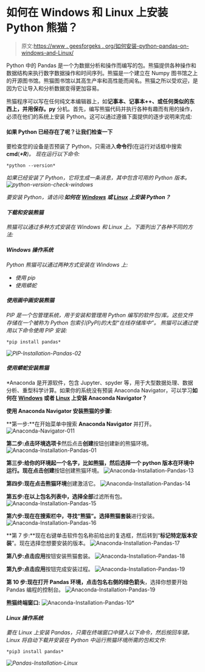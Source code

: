 # 如何在 Windows 和 Linux 上安装 Python 熊猫？

> 原文:[https://www . geesforgeks . org/如何安装-python-pandas-on-windows-and-Linux/](https://www.geeksforgeeks.org/how-to-install-python-pandas-on-windows-and-linux/)

Python 中的 Pandas 是一个为数据分析和操作而编写的包。熊猫提供各种操作和数据结构来执行数字数据操作和时间序列。熊猫是一个建立在 Numpy 图书馆之上的开源图书馆。熊猫图书馆以其高生产率和高性能而闻名。熊猫之所以受欢迎，是因为它让导入和分析数据变得更加容易。

熊猫程序可以写在任何纯文本编辑器上，如**记事本、记事本++、**或任何类似的东西上，并用**保存。py** 分机。首先，编写熊猫代码并执行各种有趣而有用的操作，必须在他们的系统上安装 Python。这可以通过遵循下面提供的逐步说明来完成:

#### 如果 Python 已经存在了呢？让我们检查一下

要检查您的设备是否预装了 Python，只需进入**命令行**(在运行对话框中搜索**cmd**(<link rel="stylesheet" href="https://maxcdn.bootstrapcdn.com/font-awesome/4.6.1/css/font-awesome.min.css">***+R**)。
现在运行以下命令:*

```
*python --version* 
```

*如果已经安装了 Python，它将生成一条消息，其中包含可用的 Python 版本。
![python-version-check-windows](img/f043c863fd321148a5b2fceda1b1111c.png)*

*要安装 Python，请访问:**如何在 [Windows](https://www.geeksforgeeks.org/how-to-install-python-on-windows/) 或 [Linux](https://www.geeksforgeeks.org/how-to-install-python-on-linux/) 上安装 Python？***

#### *下载和安装熊猫*

*熊猫可以通过多种方式安装在 Windows 和 Linux 上。下面列出了各种不同的方法:*

#### *Windows 操作系统*

*Python 熊猫可以通过两种方式安装在 Windows 上:*

*   *使用 pip*
*   *使用蟒蛇*

#### *使用画中画安装熊猫*

*PIP 是一个包管理系统，用于安装和管理用 Python 编写的软件包/库。这些文件存储在一个被称为 Python 包索引(PyPI)的大型“在线存储库中”。
熊猫可以通过使用以下命令使用 PIP 安装:*

```
*pip install pandas*
```

*![PIP-Installation-Pandas-02](img/10ba95401b2373162cc887a64d41b82b.png)*

#### *使用蟒蛇安装熊猫*

*Anaconda 是开源软件，包含 Jupyter、spyder 等，用于大型数据处理、数据分析、重型科学计算。如果你的系统没有预装 Anaconda Navigator，可以学习**如何在 [Windows](https://www.geeksforgeeks.org/how-to-install-anaconda-on-windows/) 或者 [Linux](https://www.geeksforgeeks.org/how-to-install-anaconda-on-linux/) 上安装 Anaconda Navigator？**

**使用 Anaconda Navigator 安装熊猫的步骤:**

**第一步:**在开始菜单中搜索 **Anaconda Navigator** 并打开。
![Anaconda-Navigator-011](img/09de0e1d263cdad30a7e20f5fc11db33.png)

**第二步:**点击**环境选项卡**然后点击**创建**按钮创建新的熊猫环境。
![Anaconda-Installation-Pandas-01](img/544b3d157f8084aa3cd44dc4c6cc467e.png)

**第三步:**给你的环境起一个名字，比如熊猫，然后选择一个 python 版本在环境中运行。现在点击**创建**按钮创建熊猫环境。
![Anaconda-Installation-Pandas-13](img/651f5eedb7458c3f887ead9eab3dd9f6.png)

**第四步:**现在点击**熊猫环境**创建激活它。
![Anaconda-Installation-Pandas-14](img/277b0aa073274a5fb91b6285bbece6f3.png)

**第五步:**在以上包名列表中，选择**全部**过滤所有包。
![Anaconda-Installation-Pandas-15](img/b69588f2c89b7b6d7ed37f0b7a8573e5.png)

**第六步:**现在在搜索栏中，寻找“**熊猫**”。选择**熊猫套装**进行安装。
![Anaconda-Installation-Pandas-16](img/b15f45770840f6843038f35b2ceefb8a.png)

**第 7 步:**现在右键单击软件包名称前给出的复选框，然后转到“**标记特定版本安装**”。现在选择您想要安装的版本。
![Anaconda-Installation-Pandas-17](img/5b55073ecc13e11e7fb6cb1785faf909.png)

**第八步:**点击**应用**按钮安装熊猫套装。
![Anaconda-Installation-Pandas-18](img/6d85ff541965b501eaa4300383d03d1e.png)

**第九步:**点击**应用**按钮完成安装过程。
![Anaconda-Installation-Pandas-19](img/bbaefa32f131ddffaecf437ee0451e69.png)

**第 10 步:**现在打开 Pandas 环境，点击包名右侧的**绿色箭头**，选择你想要开始 Pandas 编程的控制台。
![Anaconda-Installation-Pandas-19](img/584c04c3d243c5d03709b2d22f16abe8.png)

**熊猫终端窗口:**
![Anaconda-Installation-Pandas-10](img/d777332f2c47d2bb509347d30a0c7851.png)*

#### *Linux 操作系统*

*要在 Linux 上安装 Pandas，只需在终端窗口中键入以下命令，然后按回车键。Linux 将自动下载并安装在 Python 中运行熊猫环境所需的包和文件:*

```
*pip3 install pandas* 
```

*![Pandas-Installation-Linux](img/38f85e7550f2179189be01586ddd632b.png)*